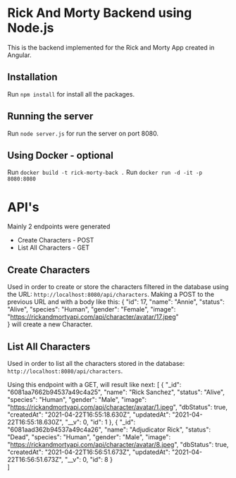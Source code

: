 # Rick And Morty Backend using Node.js
This is the backend implemented for the Rick and Morty App created in Angular.

## Installation
Run `npm install` for install all the packages.

## Running the server
Run `node server.js` for run the server on port 8080.

## Using Docker - optional
Run `docker build -t rick-morty-back .`
Run `docker run -d -it -p 8080:8080`

# API's
Mainly 2 endpoints were generated
- Create Characters - POST
- List All Characters - GET

## Create Characters
Used in order to create or store the characters filtered in the database using the URL: `http://localhost:8080/api/characters`.
Making a POST to the previous URL and with a body like this:
    {
        "id": 17,
        "name": "Annie",
        "status": "Alive",
        "species": "Human",
        "gender": "Female",
        "image": "https://rickandmortyapi.com/api/character/avatar/17.jpeg"            
    }
will create a new Character.

## List All Characters
Used in order to list all the characters stored in the database: `http://localhost:8080/api/characters`.

Using this endpoint with a GET, will result like next:
    [
        {
            "_id": "6081aa7662b94537a49c4a25",
            "name": "Rick Sanchez",
            "status": "Alive",
            "species": "Human",
            "gender": "Male",
            "image": "https://rickandmortyapi.com/api/character/avatar/1.jpeg",
            "dbStatus": true,
            "createdAt": "2021-04-22T16:55:18.630Z",
            "updatedAt": "2021-04-22T16:55:18.630Z",
            "__v": 0,
            "id": 1
        },
        {
            "_id": "6081aad362b94537a49c4a26",
            "name": "Adjudicator Rick",
            "status": "Dead",
            "species": "Human",
            "gender": "Male",
            "image": "https://rickandmortyapi.com/api/character/avatar/8.jpeg",
            "dbStatus": true,
            "createdAt": "2021-04-22T16:56:51.673Z",
            "updatedAt": "2021-04-22T16:56:51.673Z",
            "__v": 0,
            "id": 8
        }    
    ]